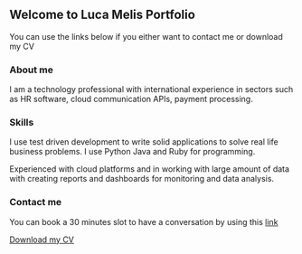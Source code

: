 ## Welcome to Luca Melis Portfolio

You can use the links below if you either want to contact me or download my CV

### About me 

I am a technology professional with international experience in sectors such as HR software, cloud communication APIs, payment processing.

### Skills

I use test driven development to write solid applications to solve real life business problems. I use Python Java and Ruby for programming.

Experienced with cloud platforms and in working with large amount of data with creating reports and dashboards for monitoring and data analysis.

### Contact me

You can book a 30 minutes slot to have a conversation by using this [link](https://calendly.com/devz/30min)

[Download my CV](https://luca-melis.s3.eu-west-2.amazonaws.com/Luca_Melis.pdf)

